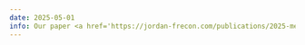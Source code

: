 ```yaml
---
date: 2025-05-01
info: Our paper <a href='https://jordan-frecon.com/publications/2025-mezidi-ar-p-icml-bno'>A Bregman Proximal Viewpoint on Neural Operators</a> has been accepted to ICML!
---
```

